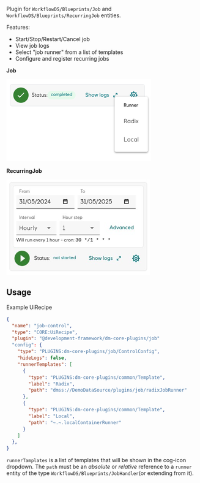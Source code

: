 Plugin for `WorkflowDS/Blueprints/Job` and `WorkflowDS/Blueprints/RecurringJob` entities.

Features:

- Start/Stop/Restart/Cancel job
- View job logs
- Select "job runner" from a list of templates
- Configure and register recurring jobs

__Job__

![control](./control.png)

__RecurringJob__

![recurring](./recurring.jpg)
## Usage

Example UiRecipe

``` json
{
  "name": "job-control",
  "type": "CORE:UiRecipe",
  "plugin": "@development-framework/dm-core-plugins/job"
  "config": {
    "type": "PLUGINS:dm-core-plugins/job/ControlConfig",
    "hideLogs": false,
    "runnerTemplates": [
      {
        "type": "PLUGINS:dm-core-plugins/common/Template",
        "label": "Radix",
        "path": "dmss://DemoDataSource/plugins/job/radixJobRunner"
      },
      {
        "type": "PLUGINS:dm-core-plugins/common/Template",
        "label": "Local",
        "path": "~.~.localContainerRunner"
      }
    ]
  },
}
```

`runnerTamplates` is a list of templates that will be shown in the cog-icon dropdown.
The `path` must be an _absolute_ or _relative_ reference to a `runner` entity of the 
type `WorkflowDS/Blueprints/JobHandler`(or extending from it).
